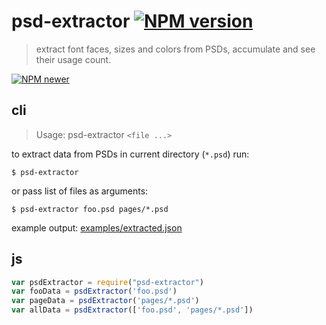 # psd-extractor [![NPM version][npm-image]][npm-url]
> extract font faces, sizes and colors from PSDs, accumulate and see their usage count.

[![NPM newer][nodei-image]][npm-url]

[npm-url]: https://npmjs.org/package/psd-extractor
[npm-image]: https://badge.fury.io/js/psd-extractor.png
[nodei-image]: https://nodei.co/npm-dl/psd-extractor.png?months=1


## cli

> Usage: psd-extractor `<file ...>`

to extract data from PSDs in current directory (`*.psd`) run:

```
$ psd-extractor
``` 


or pass list of files as arguments: 

```
$ psd-extractor foo.psd pages/*.psd
```

example output: [examples/extracted.json](https://github.com/safareli/psd-extractor/blob/master/examples/extracted.json)

## js

```javascript
var psdExtractor = require("psd-extractor")
var fooData = psdExtractor('foo.psd')
var pageData = psdExtractor('pages/*.psd')
var allData = psdExtractor(['foo.psd', 'pages/*.psd'])
```

